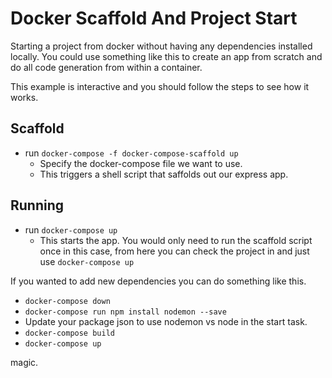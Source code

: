 # Docker Scaffold And Project Start
Starting a project from docker without having any dependencies installed locally. You could use something like this to create an app from scratch and do all code generation from within a container.

This example is interactive and you should follow the steps to see how it works.

## Scaffold
- run `docker-compose -f docker-compose-scaffold up` 
	- Specify the docker-compose file we want to use.
	- This triggers a shell script that saffolds out our express app.

## Running
- run `docker-compose up`
	- This starts the app. You would only need to run the scaffold script once in this case, from here you can check the project in and just use `docker-compose up`

If you wanted to add new dependencies you can do something like this.
- `docker-compose down`
- `docker-compose run npm install nodemon --save`
- Update your package json to use nodemon vs node in the start task. 
- `docker-compose build`
- `docker-compose up`

magic.


